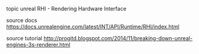 
topic unreal RHI - Rendering Hardware Interface

source docs
  https://docs.unrealengine.com/latest/INT/API/Runtime/RHI/index.html

source tutorial
  http://progitd.blogspot.com/2014/11/breaking-down-unreal-engines-3s-renderer.html
